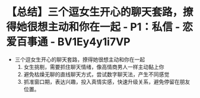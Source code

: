 # 【总结】三个逗女生开心的聊天套路，撩得她很想主动和你在一起 - P1：私信 - 恋爱百事通 - BV1Ey4y1i7VP

-   三个逗女生开心的聊天套路，撩得她很想主动和你在一起
    1.  女生挑剔，需要抓住聊天情绪，像高情商男人一样主动黏上你
    2.  避免枯燥无聊的直线聊天方式，尝试数字聊天法，产生不同感觉
    3.  抓准窗口期，表达兴趣，投入真情实感，快速升级关系，避免停留在朋友位置。